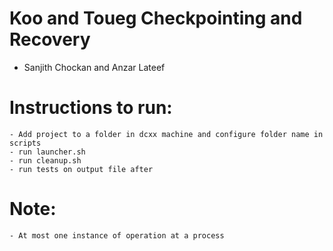 # Koo and Toueg Checkpointing and Recovery

- Sanjith Chockan and Anzar Lateef

# Instructions to run:
    - Add project to a folder in dcxx machine and configure folder name in scripts
    - run launcher.sh
    - run cleanup.sh
    - run tests on output file after

# Note:
    - At most one instance of operation at a process